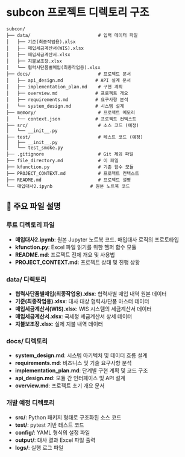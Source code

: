 # subcon 프로젝트 디렉토리 구조

```
subcon/
├── data/                         # 입력 데이터 파일
│   ├── 기준(최종작업용).xlsx
│   ├── 매입세금계산서(WIS).xlsx
│   ├── 매입세금계산서.xlsx
│   ├── 지불보조장.xlsx
│   └── 협력사단품별매입(최종작업용).xlsx
├── docs/                         # 프로젝트 문서
│   ├── api_design.md            # API 설계 문서
│   ├── implementation_plan.md    # 구현 계획
│   ├── overview.md              # 프로젝트 개요
│   ├── requirements.md          # 요구사항 분석
│   └── system_design.md         # 시스템 설계
├── memory/                       # 프로젝트 메모리
│   └── context.json             # 프로젝트 컨텍스트
├── src/                          # 소스 코드 (예정)
│   └── __init__.py
├── test/                         # 테스트 코드 (예정)
│   ├── __init__.py
│   └── test_smoke.py
├── .gitignore                    # Git 제외 파일
├── file_directory.md             # 이 파일
├── kfunction.py                  # 기존 함수 모듈
├── PROJECT_CONTEXT.md            # 프로젝트 컨텍스트
├── README.md                     # 프로젝트 설명
└── 매입대사2.ipynb              # 원본 노트북 코드
```

## 📄 주요 파일 설명

### 루트 디렉토리 파일
- **매입대사2.ipynb**: 원본 Jupyter 노트북 코드. 매입대사 로직의 프로토타입
- **kfunction.py**: Excel 파일 읽기를 위한 헬퍼 함수 모듈
- **README.md**: 프로젝트 전체 개요 및 사용법
- **PROJECT_CONTEXT.md**: 프로젝트 상태 및 진행 상황

### data/ 디렉토리
- **협력사단품별매입(최종작업용).xlsx**: 협력사별 매입 내역 원본 데이터
- **기준(최종작업용).xlsx**: 대사 대상 협력사/단품 마스터 데이터
- **매입세금계산서(WIS).xlsx**: WIS 시스템의 세금계산서 데이터
- **매입세금계산서.xlsx**: 국세청 세금계산서 상세 데이터
- **지불보조장.xlsx**: 실제 지불 내역 데이터

### docs/ 디렉토리
- **system_design.md**: 시스템 아키텍처 및 데이터 흐름 설계
- **requirements.md**: 비즈니스 및 기술 요구사항 분석
- **implementation_plan.md**: 단계별 구현 계획 및 코드 구조
- **api_design.md**: 모듈 간 인터페이스 및 API 설계
- **overview.md**: 프로젝트 초기 개요 문서

### 개발 예정 디렉토리
- **src/**: Python 패키지 형태로 구조화된 소스 코드
- **test/**: pytest 기반 테스트 코드
- **config/**: YAML 형식의 설정 파일
- **output/**: 대사 결과 Excel 파일 출력
- **logs/**: 실행 로그 파일
